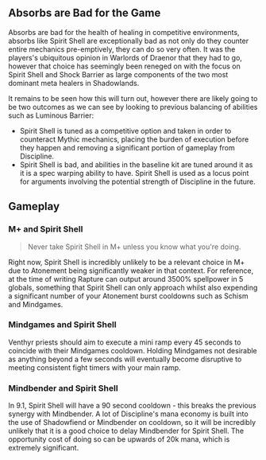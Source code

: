 ## Absorbs are Bad for the Game
Absorbs are bad for the health of healing in competitive environments, absorbs like Spirit Shell are exceptionally bad as not only do they counter entire mechanics pre-emptively, they can do so very often. It was the players's ubiquitous opinion in Warlords of Draenor that they had to go, however that choice has seemingly been reneged on with the focus on Spirit Shell and Shock Barrier as large components of the two most dominant meta healers in Shadowlands.

It remains to be seen how this will turn out, however there are likely going to be two outcomes as we can see by looking to previous balancing of abilities such as Luminous Barrier:
* Spirit Shell is tuned as a competitive option and taken in order to counteract Mythic mechanics, placing the burden of execution before they happen and removing a significant portion of gameplay from Discipline.
* Spirit Shell is bad, and abilities in the baseline kit are tuned around it as it is a spec warping ability to have. Spirit Shell is used as a locus point for arguments involving the potential strength of Discipline in the future.

## Gameplay
### M+ and Spirit Shell

> Never take Spirit Shell in M+ unless you know what you're doing.

Right now, Spirit Shell is incredibly unlikely to be a relevant choice in M+ due to Atonement being significantly weaker in that context. For reference, at the time of writing Rapture can output around 3500% spellpower in 5 globals, something that Spirit Shell can only approach whilst also expending a significant number of your Atonement burst cooldowns such as Schism and Mindgames.

### Mindgames and Spirit Shell
Venthyr priests should aim to execute a mini ramp every 45 seconds to coincide with their Mindgames cooldown. Holding Mindgames not desirable as anything beyond a few seconds will eventually become disruptive to meeting consistent fight timers with your main ramp. 

### Mindbender and Spirit Shell
In 9.1, Spirit Shell will have a 90 second cooldown - this breaks the previous synergy with Mindbender. A lot of Discipline's mana economy is built into the use of Shadowfiend or Mindbender on cooldown, so it will be incredibly unlikely that it is a good choice to delay Mindbender for Spirit Shell. The opportunity cost of doing so can be upwards of 20k mana, which is extremely significant. 




